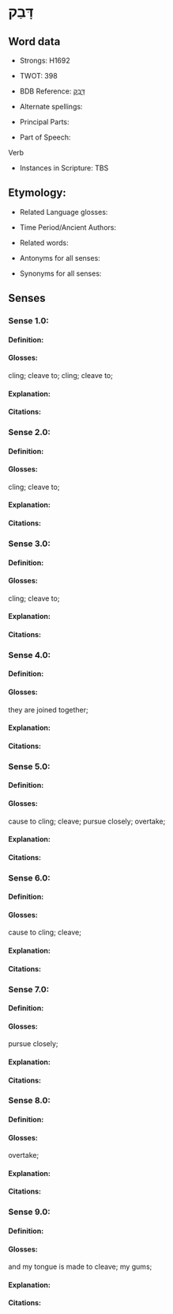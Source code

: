 # דָּבַק

<!-- Status: S2="NeedsEdits" -->
<!-- Lexica used for edits:   -->

## Word data

* Strongs: H1692

* TWOT: 398

* BDB Reference: [דָּבַק](rc://en/bdb/dict/d.ah.aa)

* Alternate spellings:

* Principal Parts:

* Part of Speech:

Verb

* Instances in Scripture: TBS

## Etymology:

* Related Language glosses:

* Time Period/Ancient Authors:

* Related words:

* Antonyms for all senses:

* Synonyms for all senses:

## Senses

### Sense 1.0:

#### Definition:

#### Glosses:

cling; cleave to; cling; cleave to; 

#### Explanation:

#### Citations:



### Sense 2.0:

#### Definition:

#### Glosses:

cling; cleave to; 

#### Explanation:

#### Citations:



### Sense 3.0:

#### Definition:

#### Glosses:

cling; cleave to; 

#### Explanation:

#### Citations:



### Sense 4.0:

#### Definition:

#### Glosses:

they are joined together; 

#### Explanation:

#### Citations:



### Sense 5.0:

#### Definition:

#### Glosses:

cause to cling; cleave; pursue closely; overtake; 

#### Explanation:

#### Citations:



### Sense 6.0:

#### Definition:

#### Glosses:

cause to cling; cleave; 

#### Explanation:

#### Citations:



### Sense 7.0:

#### Definition:

#### Glosses:

pursue closely; 

#### Explanation:

#### Citations:



### Sense 8.0:

#### Definition:

#### Glosses:

overtake; 

#### Explanation:

#### Citations:



### Sense 9.0:

#### Definition:

#### Glosses:

and my tongue is made to cleave; my gums; 

#### Explanation:

#### Citations:



